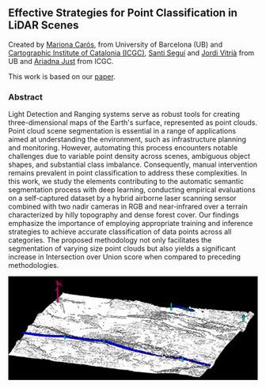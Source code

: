 ## Effective Strategies for Point Classification in LiDAR Scenes

Created by [Mariona Carós](https://www.linkedin.com/in/marionacaros/), from University of Barcelona (UB) and [Cartographic Institute of Catalonia (ICGC)](https://www.icgc.cat/es), [Santi Seguí](https://ssegui.github.io/) and [Jordi Vitrià](https://algorismes.github.io/) from UB and [Ariadna Just](https://www.linkedin.com/in/ariadna-just-0a667559/?originalSubdomain=es) from ICGC.

This work is based on our [paper](https://www.mdpi.com/2072-4292/16/12/2153).

### Abstract

Light Detection and Ranging systems serve as robust tools for creating three-dimensional maps of the Earth's surface, represented as point clouds. Point cloud scene segmentation is essential in a range of applications aimed at understanding the environment, such as infrastructure planning and monitoring. However, automating this process encounters notable challenges due to variable point density across scenes, ambiguous object shapes, and substantial class imbalance. Consequently, manual intervention remains prevalent in point classification to address these complexities. In this work, we study the elements contributing to the automatic semantic segmentation process with deep learning, conducting empirical evaluations on a self-captured dataset by a hybrid airborne laser scanning sensor combined with two nadir cameras in RGB and near-infrared over a terrain characterized by hilly topography and dense forest cover. Our findings emphasize the importance of employing appropriate training and inference strategies to achieve accurate classification of data points across all categories. The proposed methodology not only facilitates the segmentation of varying size point clouds but also yields a significant increase in Intersection over Union score when compared to preceding methodologies.

![plot](figs/preds_terra_alta.png)


